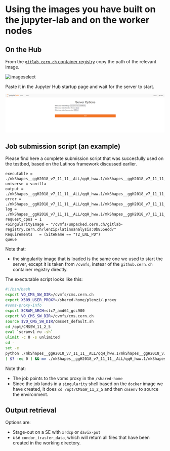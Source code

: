<!--
 Copyright 2021 dciangot
 
 Licensed under the Apache License, Version 2.0 (the "License");
 you may not use this file except in compliance with the License.
 You may obtain a copy of the License at
 
     http://www.apache.org/licenses/LICENSE-2.0
 
 Unless required by applicable law or agreed to in writing, software
 distributed under the License is distributed on an "AS IS" BASIS,
 WITHOUT WARRANTIES OR CONDITIONS OF ANY KIND, either express or implied.
 See the License for the specific language governing permissions and
 limitations under the License.
-->
# Using the images you have built on the jupyter-lab and on the worker nodes


## On the Hub
From the [```gitlab.cern.ch``` container registry](https://gitlab.cern.ch/lenzip/LatinoAnalysis/container_registry/) copy the path of the relevant image.

![imageselect](..imgs/imageselect.png)

Paste it in the Jupyter Hub startup page and wait for the server to start.

![hub_privateimage](../imgs/hub_privateimage.png)


## Job submission script (an example)

Please find here a complete submission script that was succesfully used on the testbed, based on the Latinos framework discussed earlier.
```
executable = ./mkShapes__ggH2018_v7_11_11__ALL/qqH_hww.1/mkShapes__ggH2018_v7_11_11__ALL__qqH_hww.1.sh
universe = vanilla
output = ./mkShapes__ggH2018_v7_11_11__ALL/qqH_hww.1/mkShapes__ggH2018_v7_11_11__ALL__qqH_hww.1.out
error = ./mkShapes__ggH2018_v7_11_11__ALL/qqH_hww.1/mkShapes__ggH2018_v7_11_11__ALL__qqH_hww.1.err
log = ./mkShapes__ggH2018_v7_11_11__ALL/qqH_hww.1/mkShapes__ggH2018_v7_11_11__ALL__qqH_hww.1.log
request_cpus = 1
+SingularityImage = "/cvmfs/unpacked.cern.ch/gitlab-registry.cern.ch/lenzip/latinoanalysis:0b855edd/"
Requirements   = (SiteName == "T2_LNL_PD")
queue
```
Note that:

   * the singularity image that is loaded is the same one we used to start the server, except it is taken from ```/cvmfs```, instear of the ```github.cern.ch``` container registry directly.


The exectutable script looks like this:

```bash
#!/bin/bash
export VO_CMS_SW_DIR=/cvmfs/cms.cern.ch
export X509_USER_PROXY=/shared-home/plenzi/.proxy
#voms-proxy-info
export SCRAM_ARCH=slc7_amd64_gcc900
export VO_CMS_SW_DIR=/cvmfs/cms.cern.ch
source $VO_CMS_SW_DIR/cmsset_default.sh
cd /opt/CMSSW_11_2_5
eval `scramv1 ru -sh`
ulimit -c 0 -s unlimited
cd -
set -e
python ./mkShapes__ggH2018_v7_11_11__ALL/qqH_hww.1/mkShapes__ggH2018_v7_11_11__ALL__qqH_hww.1.py
[ $? -eq 0 ] && mv ./mkShapes__ggH2018_v7_11_11__ALL/qqH_hww.1/mkShapes__ggH2018_v7_11_11__ALL__qqH_hww.1.jid ./mkShapes__ggH2018_v7_11_11__ALL/qqH_hww.1/mkShapes__ggH2018_v7_11_11__ALL__qqH_hww.1.done
```

Note that:

   * The job points to the voms proxy in the ```/shared-home```
   * Since the job lands in a ```singularity``` shell based on the ```docker``` image we have created, it does ```cd /opt/CMSSW_11_2_5``` and then ```cmsenv``` to source the environment.

## Output retrieval

Options are:
   
   * Stage-out on a SE with ```xrdcp``` or ```davix-put```
   * use ```condor_trasfer_data```, which will return all files that have been created in the working directory.
